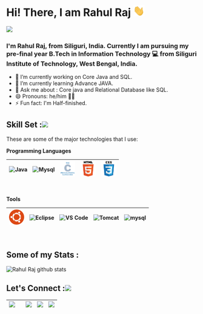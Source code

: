 <h1>Hi! There, I am <a>Rahul Raj</a> <img  src="https://raw.githubusercontent.com/ABSphreak/ABSphreak/master/gifs/Hi.gif" width="30px"></h1>

![](https://komarev.com/ghpvc/?username=raj2029rahul&color=dc143c)

<h3>I'm Rahul Raj, from Siliguri, India. Currently I am pursuing my pre-final year B.Tech in Information Technology 💻 from Siliguri Institute of Technology, West Bengal, India.</h3>


- 🔭 I’m currently working on Core Java and SQL.
- 🌱 I’m currently learning  Advance JAVA.
- 💬 Ask me about : Core java and Relational Database like SQL.
- 😄 Pronouns: he/him  🧑🏻
- ⚡ Fun fact: I'm Half-finished.

## Skill Set :<img src="https://img.icons8.com/officel/16/000000/flex-biceps.png"/>

These are some of the major technologies that I use:

**Programming Languages**

<img title="Java" src="https://img.icons8.com/color/48/000000/java-coffee-cup-logo--v1.png"/>|<img title="Mysql" src="https://img.icons8.com/color/50/000000/mysql-logo.png"/>|<img title="C" alt="C" width="40px" src="https://raw.githubusercontent.com/github/explore/master/topics/c/c.png"> |<img title="HTML" alt="HTML" width="40px" src="https://raw.githubusercontent.com/github/explore/master/topics/html/html.png">| <img title="CSS" alt="CSS" width="40px" src="https://raw.githubusercontent.com/github/explore/master/topics/css/css.png">
|--|--|--|--|--|
<br>



**Tools**

<img title="Ubuntu" alt="Ubuntu" width="40px" src="https://raw.githubusercontent.com/github/explore/master/topics/ubuntu/ubuntu.png">|<img  title="Eclipse" src="https://img.icons8.com/ios-filled/50/000000/java-eclipse.png"/>|<img title="VS Code" alt="VS Code" width="40px" src="https://img.icons8.com/fluent/48/000000/visual-studio-code-2019.png">|<img title="Tomcat" src="https://img.icons8.com/color/48/000000/tomcat.png"/>|<img title="mysql" src="https://img.icons8.com/color/50/000000/mysql-logo.png"/>|
|--|--|--|--|--|
<br>

## Some of my Stats :

![Rahul Raj github stats](https://github-readme-stats.vercel.app/api?username=raj2029rahul&show_icons=true&theme=tokyonight)
<br>

## Let's Connect :<img src="https://img.icons8.com/emoji/25/000000/handshake-light-skin-tone.png"/>

<a href="https://www.linkedin.com/in/rahul-raj-62621b195/"><img src="https://cdn2.iconfinder.com/data/icons/social-media-2285/512/1_Linkedin_unofficial_colored_svg-128.png" width="40"></a>||<a href="https://www.facebook.com/Rahulraj7139"><img src="https://cdn1.iconfinder.com/data/icons/social-media-2285/512/Colored_Facebook3_svg-128.png" width="40"></a>|<a href="mailto:rahulrajkumar7239@gmail.com"><img src="https://image.flaticon.com/icons/svg/281/281769.svg" width="40"></a>|<a href="https://www.instagram.com/rahul2029raj/"><img src="https://cdn2.iconfinder.com/data/icons/social-media-2285/512/1_Instagram_colored_svg_1-128.png" width="40"></a>
|--|--|--|--|--|
